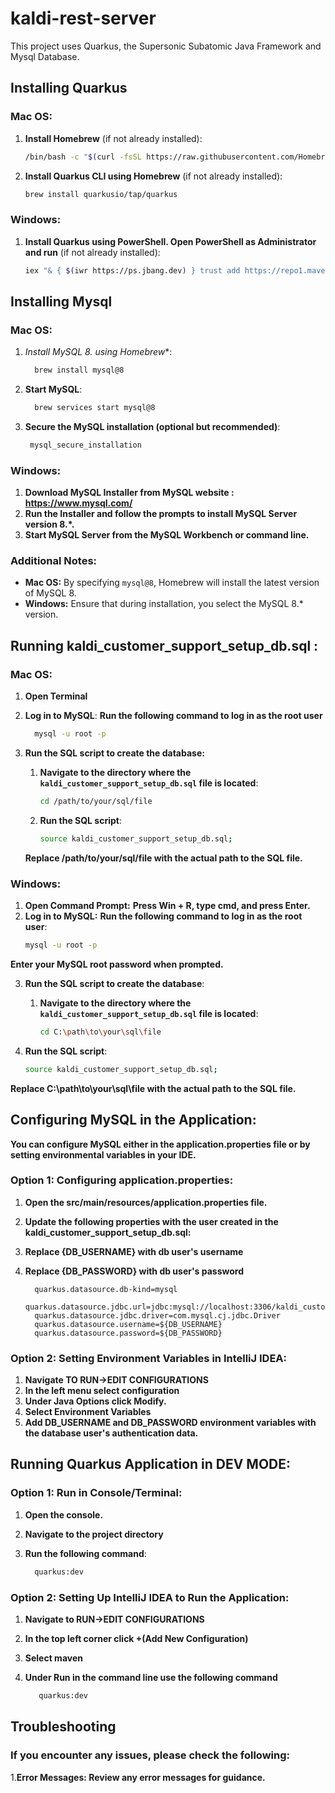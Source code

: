 # kaldi-rest-server

This project uses Quarkus, the Supersonic Subatomic Java Framework and Mysql Database.

## Installing Quarkus
   
### Mac OS:
1. **Install Homebrew** (if not already installed):
   
   ```sh
   /bin/bash -c "$(curl -fsSL https://raw.githubusercontent.com/Homebrew/install/HEAD/install.sh)"
   
3. **Install Quarkus CLI using Homebrew** (if not already installed):
   
   ```sh
   brew install quarkusio/tap/quarkus

### Windows:
1. **Install Quarkus using PowerShell. Open PowerShell as Administrator and run** (if not already installed):
   
   ```sh
   iex "& { $(iwr https://ps.jbang.dev) } trust add https://repo1.maven.org/maven2/io/quarkus/quarkus-cli/" && iex "& { $(iwr https://ps.jbang.dev) } app install --fresh --force quarkus@quarkusio"

## Installing Mysql

### Mac OS:

1. **Install MySQL 8.* using Homebrew**:
   
   ```sh
     brew install mysql@8
   
3. **Start MySQL**:
   
   ```sh
     brew services start mysql@8
   
4. **Secure the MySQL installation (optional but recommended)**:
 
     ```sh
      mysql_secure_installation
     
### Windows:

1. **Download MySQL Installer from MySQL website : https://www.mysql.com/**
2. **Run the Installer and follow the prompts to install MySQL Server version 8.*.**
3. **Start MySQL Server from the MySQL Workbench or command line.**

### Additional Notes:

- **Mac OS:** By specifying `mysql@8`, Homebrew will install the latest version of MySQL 8.
- **Windows:** Ensure that during installation, you select the MySQL 8.* version.

## Running kaldi_customer_support_setup_db.sql :

### Mac OS:

1. **Open Terminal**
   
2. **Log in to MySQL**:
   **Run the following command to log in as the root user**
   ```sh
     mysql -u root -p
   
3. **Run the SQL script to create the database:**

    1. **Navigate to the directory where the `kaldi_customer_support_setup_db.sql` file is located**:
       
       ```sh
       cd /path/to/your/sql/file
       

    2. **Run the SQL script**:
       
       ```sh
       source kaldi_customer_support_setup_db.sql;
       
    **Replace /path/to/your/sql/file with the actual path to the SQL file.**
### Windows:

1. **Open Command Prompt:**
    **Press Win + R, type cmd, and press Enter.**
2. **Log in to MySQL:**
     **Run the following command to log in as the root user**:
     ```sh
     mysql -u root -p

  **Enter your MySQL root password when prompted.**
     
3. **Run the SQL script to create the database**:
   
   1. **Navigate to the directory where the `kaldi_customer_support_setup_db.sql` file is located**:
       
       ```sh
       cd C:\path\to\your\sql\file
       

  2. **Run the SQL script**:
       
       ```sh
       source kaldi_customer_support_setup_db.sql;
       
  **Replace C:\path\to\your\sql\file with the actual path to the SQL file.**

## Configuring MySQL in the Application:

**You can configure MySQL either in the application.properties file or by setting environmental variables in your IDE.**

### Option 1: Configuring application.properties:

  1. **Open the src/main/resources/application.properties file.**
  2. **Update the following properties with the user created in the       kaldi_customer_support_setup_db.sql:**
  3. **Replace {DB_USERNAME} with db user's username**
  4. **Replace {DB_PASSWORD} with db user's password**
     
     ```properties
       quarkus.datasource.db-kind=mysql
       quarkus.datasource.jdbc.url=jdbc:mysql://localhost:3306/kaldi_customer_support
       quarkus.datasource.jdbc.driver=com.mysql.cj.jdbc.Driver
       quarkus.datasource.username=${DB_USERNAME}
       quarkus.datasource.password=${DB_PASSWORD}

### Option 2: Setting Environment Variables in IntelliJ IDEA:
  1. **Navigate TO RUN->EDIT CONFIGURATIONS**
  2. **In the left menu select configuration**
  3. **Under Java Options click Modify.**
  4. **Select Environment Variables**
  5. **Add DB_USERNAME and DB_PASSWORD environment variables with the database user's authentication data.**

## Running Quarkus Application in DEV MODE:

### Option 1: Run in Console/Terminal:
  1. **Open the console.**
  2. **Navigate to the project directory**
  3. **Run the following command**:
     
      ```sh
        quarkus:dev
      
### Option 2: Setting Up IntelliJ IDEA to Run the Application:
  1. **Navigate to RUN->EDIT CONFIGURATIONS**
  2. **In the top left corner click +(Add New Configuration)**
  3. **Select maven**
  4. **Under Run in the command line use the following command**
     
     ```sh
        quarkus:dev
     

## Troubleshooting
### If you encounter any issues, please check the following:
  1.**Error Messages: Review any error messages for guidance.**
